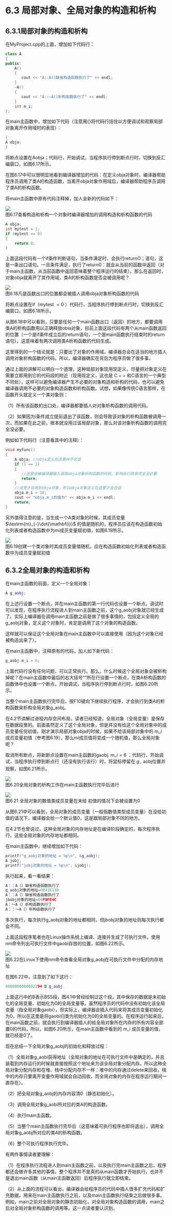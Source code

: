 # 6.3 局部对象、全局对象的构造和析构  

## 6.3.1局部对象的构造和析构  

在MyProject.cpp的上面，增加如下代码行：  

``` cpp
class A  
{  
public:  
    A()  
    {  
       cout << "A::A()缺省构造函数执行了" << endl;  
    }  
    ~A()  
    {  
       cout << "A::~A()析构函数执行了" << endl;  
    }  
    int m_i;     
};
```

在main主函数中，增加如下代码（注意用{}将代码行括住以方便调试和观察局部对象离开作用域时的表现）：

``` cpp
{
A obja;  
}
```

将断点设置在Aobja；代码行，开始调试，当程序执行停到断点行时，切换到反汇编窗口，如图6.17所示。  

在图6.17中可以很明显地看到编译器增加的代码：在定义obja对象时，编译器帮助程序员调用了类A的构造函数，当离开obja对象作用域后，编译器帮助程序员调用了类A的析构函数。  

将main主函数中原有代码注释掉，加人全新的代码如下：  

![](images/683618f514c7e6e7eb4dcfb106248e71e4b796c8c682b1dbc028ed944da382c7.jpg)  
图6.17查看构造和析构一个对象时编译器增加的调用构造和析构函数的代码  


``` cpp
A obja;  
int mytest = 1;  
if (mytest == 0)  
{  
    return 0;  
}
```

上面这段代码有一个if条件判断语句，当条件满足时，会执行returnO；语句，这是一条出口语句。一旦条件满足，执行了return0：就会从当前的函数中返回（对于main主函数，从当前函数中返回意味着整个程序运行的结束）。那么在返回时，对象obja就离开了其作用域，类A的析构函数是否会被调用呢？  

![](images/8c217d682e8f1fa9206890d0cb76e4e95fe40665a873bd7252600845d24ec7b4.jpg)  
图6.18凡是函数出口的位置都会被插人调用obja对象析构函数的代码  

将断点设置在if（mytest $=0$ ）代码行，当程序执行停到断点行时，切换到反汇编窗口，如图6.18所示。  

从图6.18中可以看到，只要是任何一个main函数出口（返回）的地方，都要调用类A的析构函数用以正确释放obia对象，目前上面这段代码有两个从main函数返回的位置（一个是if条件成立后的return语句，一个是main函数执行结束时的return语句），这意味着有两次调用类A析构函数的代码生成。  

这里得到的一个结论就是：只要出了对象的作用域，编译器总会在适当的地方插人调用对象析构函数的代码。所以，编译器确实在背后为程序员做了很多事。  

通过上面的讲解可以明白一个道理，这种局部对象现用现定义，尽量把对象定义在需要立即用到它的代码段的附近（现用现定义，这也是 $\mathrm{C++}$ 和C语言的一个典型不同处），这样可以避免编译器产生不必要的对象构造和析构的代码，也可以避免编译器调用不必要的对象构造函数和析构函数。试想，如果像传统C语言那样，在函数开头就定义一个类对象则：  

（1）所有该函数的出口处，编译器都要插人对对象析构函数的调用代码。  

（2）如果因为i条件成立提前退出了该函数，则会导致该对象的析构函数被调用一次，而如果在此之前，根本就没用过该局部对象，那么对该对象析构函数的调用完全没必要。  

例如如下代码行（注意看其中的注释）：  

``` cpp
void myfunc()  
{  
    A obja; //obja定义在这里并不合适  
    if (1 == 1)  
    {  
       //这里会被编译器插入调用obja对象析构函数的代码，影响执行效率完全没必要  
       return;  
    }  
    //这里才会用到obja对象，所以obja对象定义在这里才会合适  
    obja.m_i = 10;  
    cout << "obja.m_i的值为" << obja.m_i << endl;  
    return;  
}
```

另外值得注意的是，当生成一个A类对象的时候，其成员变量 $\textrm{m}_{-}\dot{\mathbf{i}}$ 的值是随机的，程序员应该在构造函数初始化列表或者构造函数中为mi成员变量赋初值，如图6.19所示。  

![](images/1dbdb5037314b1bf84c1fc114f78ebea40e0b37c385feea77e84c64930c290dc.jpg)  
图6.19创建一个类对象时其成员变量值随机，应在构造函数初始化列表或者构造函数中为成员变量赋初值  

## 6.3.2全局对象的构造和析构  

在main主函数的前面，定义一个全局对象：  

``` cpp
A g_aobj;
```

在上述行设置一个断点，并在main主函数的第一行代码也设置一个断点。调试时可以发现，在程序执行流程进人到main主函数之前，这个g_aobj对象就已经生成了。实际上编译器在调用main主函数之前是做了很多事情的，包括定义全局的g_aobj对象，定义这个对象时，肯定是调用了这个对象的构造函数。  

这样就可以保证这个全局对象在main主函数中可以直接使用（因为这个对象已经被构造出来了）。  

在main主函数中，注释原有的代码，加人如下新代码：  


``` cpp
g_aobj.m_i = 6;
```

上面代码行没有任何问题，可以正常执行。那么，什么时候这个全局对象会被析构掉呢？在main主函数中最后的右大括号“”所在行设置一个断点，在类A析构函数的函数体中也设置一个断点，开始调试，当程序执行停到断点行时，如图6.20所示。  

当整个main主函数执行完毕后，按F10键向下继续执行程序，才会执行到类A的析构函数来析构全局对象g_aobj。  

在4.2节讲解过进程内存空间布局，读者已经知道，全局对象（全局变量）是保存在数据段里的。前面虽然定义了这个全局对象，但是并没有给这个全局对象中的成员变量任何初值，刚才演示局部对象obja的时候，如果不给该局部对象中的 $\mathrm{m\_i}$ 成员变量初值（参考图6.19），那么mi成员值将变成一个随机值，那么全局对象呢？  

取消所有断点，将新断点设置在main主函数的gaobj. $\mathrm{m\_i=6}$ ：代码行，开始调试，当程序执行停到断点行（还没有执行该行）时，将鼠标停留在 $g_{-}$ aobj位置并观察，如图6.21所示。  

![](images/04d0ecad55a205ba66836f0b8999b288ea9e788c9f0e1845d48b1ed061fbcbed.jpg)  
图6.20全局对象的析构工作在main主函数执行完毕后进行  

![](images/6f7b0faefaf210567f6be938ed69711dab7a8e39e32e251b410779b2a2b24db0.jpg)  
图6.21 全局对象的数值类成员变量在未给 初值的情况下会被设置为0  

从图6.21中可以看到，全局对象的成员变量（一般指数值类型成员变量）在没给初值的请况下，编译器会给一个默认值0，这是跟局部对象不同的地方。  

在4.2节也曾说过，这种全局对象的内存地址是在编译阶段确定的，每次程序执行，这些全局对象的内存地址都相同。  

在main主函数中，继续增加如下代码：  

``` cpp
printf("g_aobj对象的地址 = %p\n", &g_aobj);
A jobj;
printf("jobj对象的地址 = %p\n", &jobj);
```

执行起来，看一看结果：  

``` cpp
A：：A（）缺省构造函数执行了
g_aobj对象的地址=0041E138 
A：：A（）缺省构造函数执行了
jbobj对象的地址=00FDFE4C 
A：～A（）析构函数执行了
A：：～A（）析构函数执行了
```

多次执行，每次执行g_aobj对象的地址都相同，但jbobj对象的地址则每次执行都会不同。  

上面这段程序笔者也在Linux操作系统上编译、连接并生成了可执行文件。使用nm命令列出可执行文件中gaobi存放的位置，如图6.22所示。  

![](images/a06f4a1a0dd1fec372f4d8d350a105fe187f1e214073b56c2548260711f74c9f.jpg)  
图6.22在Linux下使用nm命令查看全局对象g_aobj在可执行文件中分配的内存地址  

在图6.22中，注意到了如下这行：  

``` cpp
0000000000602194 B g_aobj
```

上面这行中的B表示BSS段，图4.1中曾经绘制过这个段，其中保存的数据是未初始化的全局变量、初始化为0的全局变量等。虽然程序员的代码中没有初始化该全局变量（指全局对象gaobi），但实际上，编译器会插入代码来将其成员变量初始化为0，所以在这里是将gaobi归类为初始化为0的全局变量的。在程序运行起来后，在main函数之前，就会执行到编译器插人的给全局对象所在内存的所有内容全部置0的代码，所以，如图6.20所示，在main主函数中看到的 $\mathrm{m}\_\mathrm{i}$ 成员变量的值，就已经是0了。  

现在总结一下全局对象g_aobj的初始化和释放过程：  

（1）全局对象g_aobi获得地址（全局对象的地址在可执行文件中是确定的，并且装载到内存运行的时候就直接按照这个地址来为该全局对象分配内存。所以这种全局对象分配内存和在堆、栈中分配内存不一样：堆中的内存通过delete来回收，栈中的内存只要离开变量作用域就会自动回收，而全局对象的内存在程序运行期间一直存在）。  

（2）把全局对象g_aobj的内存内容清0（静态初始化）。  

（3）调用全局对象g_aobi所对应的类A的构造函数。  

（4）执行main主函数。  

（5）当整个main主函数执行完毕后（这意味着可执行程序也即将退出），调用全局对象g_aobj所对应的类A的析构函数。  

（6）整个可执行程序执行完毕。  

有两件事情读者要理解：  

（1）在程序执行流程进人到main主函数之前，以及执行完main主函数之后，程序都还会做许多其他的事情。整个程序并不是真的从main函数才开始执行，也并不是退出main函数（从main主函数返回）后程序执行就立即结束。  

（2）从上面的流程可以看出，编译器会给程序员的代码中插人很多扩充代码和扩充数据，用来在main主函数执行之前，以及main主函数执行结束之后做很多事。例如，main之前对全局对象的静态初始化，对全局对象构造函数的调用，main之后对全局对象析构函数的调用等。这一点读者要认识到。